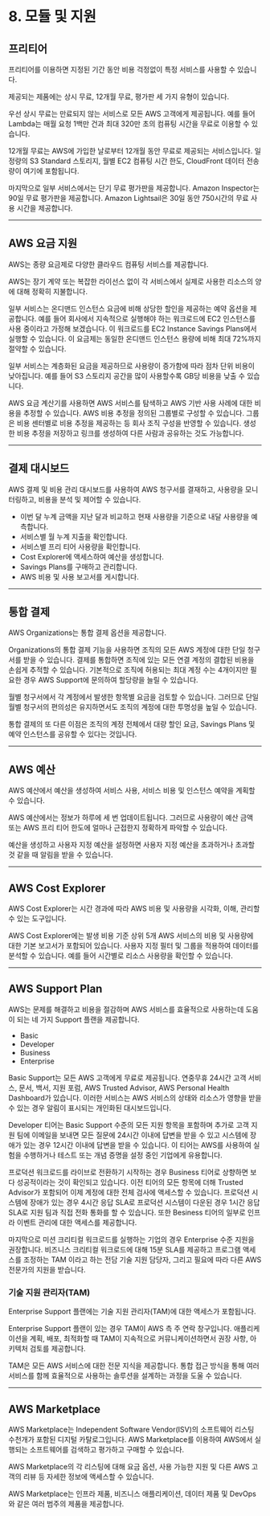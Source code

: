 # 8. 모듈 및 지원

## 프리티어

프리티어를 이용하면 지정된 기간 동안 비용 걱정없이 특정 서비스를 사용할 수 있습니다.

제공되는 제품에는 상시 무료, 12개월 무료, 평가판 세 가지 유형이 있습니다.

우선 상시 무료는 만료되지 않는 서비스로 모든 AWS 고객에게 제공됩니다. 예를 들어 Lambda는 매월 요청 1백만 건과 최대 320만 초의 컴퓨팅 시간을 무료로 이용할 수 있습니다.

12개월 무료는 AWS에 가입한 날로부터 12개월 동안 무료로 제공되는 서비스입니다. 일정량의 S3 Standard 스토리지, 월별 EC2 컴퓨팅 시간 한도, CloudFront 데이터 전송량이 여기에 포함됩니다.

마지막으로 일부 서비스에서는 단기 무료 평가판을 제공합니다. Amazon Inspector는 90일 무료 평가판을 제공합니다. Amazon Lightsail은 30일 동안 750시간의 무료 사용 시간을 제공합니다.

---

## AWS 요금 지원

AWS는 종량 요금제로 다양한 클라우드 컴퓨팅 서비스를 제공합니다.

AWS는 장기 계약 또는 복잡한 라이선스 없이 각 서비스에서 실제로 사용한 리소스의 양에 대해 정확히 지불합니다.

일부 서비스는 온디맨드 인스턴스 요금에 비해 상당한 할인을 제공하는 예약 옵션을 제공합니다. 예를 들어 회사에서 지속적으로 실행해야 하는 워크로드에 EC2 인스턴스를 사용 중이라고 가정해 보겠습니다. 이 워크로드를 EC2 Instance Savings Plans에서 실행할 수 있습니다. 이 요금제는 동일한 온디맨드 인스턴스 용량에 비해 최대 72%까지 절약할 수 있습니다.

일부 서비스는 계층화된 요금을 제공하므로 사용량이 증가함에 따라 점차 단위 비용이 낮아집니다. 예를 들어 S3 스토리지 공간을 많이 사용할수록 GB당 비용을 낮출 수 있습니다.

AWS 요금 계산기를 사용하면 AWS 서비스를 탐색하고 AWS 기반 사용 사례에 대한 비용을 추정할 수 있습니다. AWS 비용 추정을 정의된 그룹별로 구성할 수 있습니다. 그룹은 비용 센터별로 비용 추정을 제공하는 등 회사 조직 구성을 반영할 수 있습니다. 생성한 비용 추정을 저장하고 링크를 생성하여 다른 사람과 공유하는 것도 가능합니다.

---

## 결제 대시보드

AWS 결제 및 비용 관리 대시보드를 사용하여 AWS 청구서를 결재하고, 사용량을 모니터링하고, 비용을 분석 및 제어할 수 있습니다.

- 이번 달 누계 금액을 지난 달과 비교하고 현재 사용량을 기준으로 내달 사용량을 예측합니다.
- 서비스별 월 누계 지출을 확인합니다.
- 서비스별 프리 티어 사용량을 확인합니다.
- Cost Explorer에 액세스하여 예산을 생성합니다.
- Savings Plans를 구매하고 관리합니다.
- AWS 비용 및 사용 보고서를 게시합니다.

---

## 통합 결제

AWS Organizations는 통합 결제 옵션을 제공합니다.

Organizations의 통합 결제 기능을 사용하면 조직의 모든 AWS 계정에 대한 단일 청구서를 받을 수 있습니다. 결제를 통합하면 조직에 있는 모든 연결 계정의 결합된 비용을 손쉽게 추적할 수 있습니다. 기본적으로 조직에 허용되는 최대 계정 수는 4개이지만 필요한 경우 AWS Support에 문의하여 할당량을 늘릴 수 있습니다.

월별 청구서에서 각 계정에서 발생한 항목별 요금을 검토할 수 있습니다. 그러므로 단일 월별 청구서의 편의성은 유지하면서도 조직의 계정에 대한 투명성을 높일 수 있습니다.

통합 결제의 또 다른 이점은 조직의 계정 전체에서 대량 할인 요금, Savings Plans 및 예약 인스턴스를 공유할 수 있다는 것입니다.

---

## AWS 예산

AWS 예산에서 예산을 생성하여 서비스 사용, 서비스 비용 및 인스턴스 예약을 계획할 수 있습니다.

AWS 예산에서는 정보가 하루에 세 번 업데이트됩니다. 그러므로 사용량이 예산 금액 또는 AWS 프리 티어 한도에 얼마나 근접한지 정확하게 파악할 수 있습니다.

예산을 생성하고 사용자 지정 예산을 설정하면 사용자 지정 예산을 초과하거나 초과할 것 같을 때 알림을 받을 수 있습니다.

---

## AWS Cost Explorer

AWS Cost Explorer는 시간 경과에 따라 AWS 비용 및 사용량을 시각화, 이해, 관리할 수 있는 도구입니다.

AWS Cost Explorer에는 발생 비용 기준 상위 5개 AWS 서비스의 비용 및 사용량에 대한 기본 보고서가 포함되어 있습니다. 사용자 지정 필터 및 그룹을 적용하여 데이터를 분석할 수 있습니다. 예를 들어 시간별로 리소스 사용량을 확인할 수 있습니다.

---

## AWS Support Plan

AWS는 문제를 해결하고 비용을 절감하며 AWS 서비스를 효율적으로 사용하는데 도움이 되는 네 가지 Support 플랜을 제공합니다.

- Basic
- Developer
- Business
- Enterprise

Basic Support는 모든 AWS 고객에게 무료로 제공됩니다. 연중무휴 24시간 고객 서비스, 문서, 백서, 지원 포럼, AWS Trusted Advisor, AWS Personal Health Dashboard가 있습니다. 이러한 서비스는 AWS 서비스의 상태와 리소스가 영향을 받을 수 있는 경우 알림이 표시되는 개인화된 대시보드입니다.

Developer 티어는 Basic Support 수준의 모든 지원 항목을 포함하며 추가로 고객 지원 팀에 이메일을 보내면 모든 질문에 24시간 이내에 답변을 받을 수 있고 시스템에 장애가 있는 경우 12시간 이내에 답변을 받을 수 있습니다. 이 티어는 AWS를 사용하여 실험을 수행하거나 테스트 또는 개념 증명을 설정 중인 기업에게 유용합니다.

프로덕션 워크로드를 라이브로 전환하기 시작하는 경우 Business 티어로 상향하면 보다 성공적이라는 것이 확인되고 있습니다. 이전 티어의 모든 항목에 더해 Trusted Advisor가 포함되어 이제 계정에 대한 전체 검사에 액세스할 수 있습니다. 프로덕션 시스템에 장애가 있는 경우 4시간 응답 SLA로 프로덕션 시스템이 다운된 경우 1시간 응답 SLA로 지원 팀과 직접 전화 통화를 할 수 있습니다. 또한 Besiness 티어의 일부로 인프라 이벤트 관리에 대한 액세스를 제공합니다.

마지막으로 미션 크리티컬 워크로드를 실행하는 기업의 경우 Enterprise 수준 지원을 권장합니다. 비즈니스 크리티컬 워크로드에 대해 15분 SLA를 제공하고 프로그램 액세스를 조정하는 TAM 이라고 하는 전담 기술 지원 담당자, 그리고 필요에 따라 다른 AWS 전문가의 지원을 받습니다.

### 기술 지원 관리자(TAM)

Enterprise Support 플랜에는 기술 지원 관리자(TAM)에 대한 액세스가 포함됩니다.

Enterprise Support 플랜이 있는 경우 TAM이 AWS 측 주 연락 창구입니다. 애플리케이션을 계획, 배포, 최적화할 때 TAM이 지속적으로 커뮤니케이션하면서 권장 사항, 아키텍처 검토를 제공합니다.

TAM은 모든 AWS 서비스에 대한 전문 지식을 제공합니다. 통합 접근 방식을 통해 여러 서비스를 함께 효율적으로 사용하는 솔루션을 설계하는 과정을 도울 수 있습니다.

---

## AWS Marketplace

AWS Marketplace는 Independent Software Vendor(ISV)의 소프트웨어 리스팅 수천개가 포함된 디지털 카탈로그입니다. AWS Marketplace를 이용하여 AWS에서 실행되는 소프트웨어를 검색하고 평가하고 구매할 수 있습니다.

AWS Marketplace의 각 리스팅에 대해 요금 옵션, 사용 가능한 지원 및 다른 AWS 고객의 리뷰 등 자세한 정보에 액세스할 수 있습니다.

AWS Marketplace는 인프라 제품, 비즈니스 애플리케이션, 데이터 제품 및 DevOps와 같은 여러 범주의 제품을 제공합니다.
